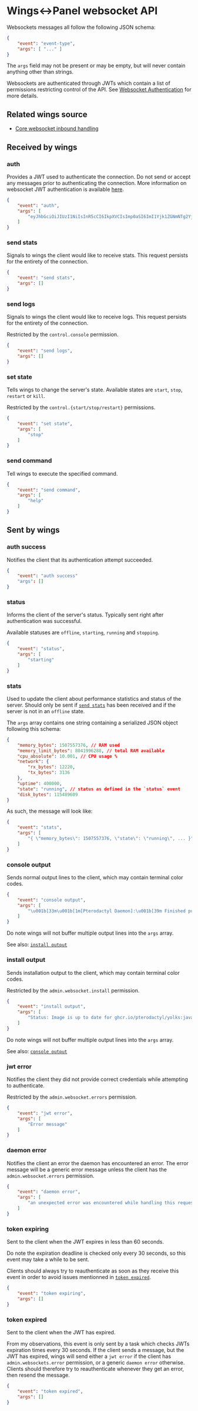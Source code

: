 # Wings<->Panel websocket API

Websockets messages all follow the following JSON schema:

```json
{
	"event": "event-type",
	"args": [ "..." ]
}
```

The `args` field may not be present or may be empty, but will never contain anything other than strings.  

Websockets are authenticated through JWTs which contain a list of permissions restricting control of the API. See [Websocket Authentication](websocket_auth.md) for more details.  

## Related wings source

- [Core websocket inbound handling](https://github.com/pterodactyl/wings/blob/1d5090957b63d6bee77dcf11f188115f19776325/router/websocket/websocket.go)

## Received by wings

### auth

Provides a JWT used to authenticate the connection. Do not send or accept any messages prior to authenticating the connection. More information on websocket JWT authentication is available [here](websocket_auth.md).

```json
{
	"event": "auth",
	"args": [
		"eyJhbGciOiJIUzI1NiIsInR5cCI6IkpXVCIsImp0aSI6ImI1Yjk1ZGNmNTg2YjhmNzg1ZWZkYzQ3ZWM4ZDc0NmNlIn0.eyJpc3MiOiJodHRwOi8vbG9jYWxob3N0OjMwMDAiLCJhdWQiOlsiaHR0cDovL2xvY2FsaG9zdDo4MDgwIl0sImp0aSI6ImI1Yjk1ZGNmNTg2YjhmNzg1ZWZkYzQ3ZWM4ZDc0NmNlIiwiaWF0IjoxNzAwMDAwMDAwLCJuYmYiOjE3MDAwMDAwMDAsImV4cCI6MTcwMDAwMDYwMCwic2VydmVyX3V1aWQiOiIzZmQzZTEyOS0wZGMzLTRmMGUtOWEzNi02ODUyNmNhYmZiY2YiLCJwZXJtaXNzaW9ucyI6W10sInVzZXJfdXVpZCI6IjE5YTE3ZDM2LTM2YjMtNGFjNi05ZmJmLWQzYjcwOGFmMjA1NiIsInVzZXJfaWQiOjF9.JQnaXfZ0_T0mG8hvl0xiXLa6cw9OxcjbNLnWUwr63Ww"
	]
}
```

### send stats

Signals to wings the client would like to receive stats. This request persists for the entirety of the connection.

```json
{
	"event": "send stats",
    "args": []
}
```

### send logs

Signals to wings the client would like to receive logs. This request persists for the entirety of the connection.  

Restricted by the `control.console` permission.

```json
{
	"event": "send logs",
	"args": []
}
```

### set state

Tells wings to change the server's state. Available states are `start`, `stop`, `restart` or `kill`.  

Restricted by the `control.{start/stop/restart}` permissions.

```json
{
	"event": "set state",
	"args": [
		"stop"
	]
}
```

### send command

Tell wings to execute the specified command.

```json
{
	"event": "send command",
	"args": [
		"help"
	]
}
```

## Sent by wings

### auth success

Notifies the client that its authentication attempt succeeded.

```json
{
	"event": "auth success"
	"args": []
}
```

### status

Informs the client of the server's status. Typically sent right after authentication was successful.  

Available statuses are `offline`, `starting`, `running` and `stopping`.

```json
{
	"event": "status",
	"args": [
		"starting"
	]
}
```

### stats

Used to update the client about performance statistics and status of the server. Should only be sent if [`send stats`](#send-stats) has been received and if the server is not in an `offline` state.

The `args` array contains one string containing a serialized JSON object following this schema:

```json
{
	"memory_bytes": 1507557376, // RAM used
	"memory_limit_bytes": 8041996288, // total RAM available
	"cpu_absolute": 10.001, // CPU usage %
	"network": {
		"rx_bytes": 12220,
		"tx_bytes": 3136
	},
	"uptime": 400000,
	"state": "running", // status as defined in the `status` event
	"disk_bytes": 115489609
}
```

As such, the message will look like:

```json
{
	"event": "stats",
	"args": [
		"{ \"memory_bytes\": 1507557376, \"state\": \"running\", ... }"
	]
}
```

### console output

Sends normal output lines to the client, which may contain terminal color codes.

```json
{
	"event": "console output",
	"args": [
		"\u001b[33m\u001b[1m[Pterodactyl Daemon]:\u001b[39m Finished pulling Docker container image\u001b[0m"
	]
}
```

Do note wings will not buffer multiple output lines into the `args` array.

See also: [`install output`](#install-output)

### install output

Sends installation output to the client, which may contain terminal color codes.  

Restricted by the `admin.websocket.install` permission.

```json
{
	"event": "install output",
	"args": [
		"Status: Image is up to date for ghcr.io/pterodactyl/yolks:java_17"
	]
}
```

Do note wings will not buffer multiple output lines into the `args` array.

See also: [`console output`](#console-output)

### jwt error

Notifies the client they did not provide correct credentials while attempting to authenticate.  

Restricted by the `admin.websocket.errors` permission.  

```json
{
	"event": "jwt error",
	"args": [
		"Error message"
	]
}
```

### daemon error

Notifies the client an error the daemon has encountered an error. The error message will be a generic error message unless the client has the `admin.websocket.errors` permission.  

```json
{
	"event": "daemon error",
	"args": [
		"an unexpected error was encountered while handling this request"
	]
}
```

### token expiring

Sent to the client when the JWT expires in less than 60 seconds.  

Do note the expiration deadline is checked only every 30 seconds, so this event may take a while to be sent.  

Clients should always try to reauthenticate as soon as they receive this event in order to avoid issues mentionned in [`token expired`](#token-expired).


```json
{
	"event": "token expiring",
	"args": []
}
```

### token expired

Sent to the client when the JWT has expired.  

From my observations, this event is only sent by a task which checks JWTs expiration times every 30 seconds. If the client sends a message, but the JWT has expired, wings will send either a `jwt error` if the client has `admin.websockets.error` permission, or a generic `daemon error` otherwise. Clients should therefore try to reauthenticate whenever they get an error, then resend the message.  

```json
{
	"event": "token expired",
	"args": []
}
```

